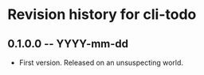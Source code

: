 # Revision history for cli-todo

## 0.1.0.0 -- YYYY-mm-dd

* First version. Released on an unsuspecting world.

